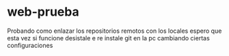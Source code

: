 # web-prueba
Probando como enlazar los repositorios remotos con los locales
espero que esta vez si funcione desistale e re instale git en la pc cambiando ciertas configuraciones 
